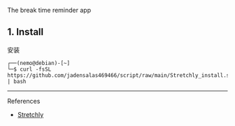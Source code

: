  The break time reminder app
 
## 1. Install

安装

```
┌──(nemo@debian)-[~]
└─$ curl -fsSL https://github.com/jadensalas469466/script/raw/main/Stretchly_install.sh | bash
```
 
---

References

- [Stretchly](https://hovancik.net/stretchly/)

